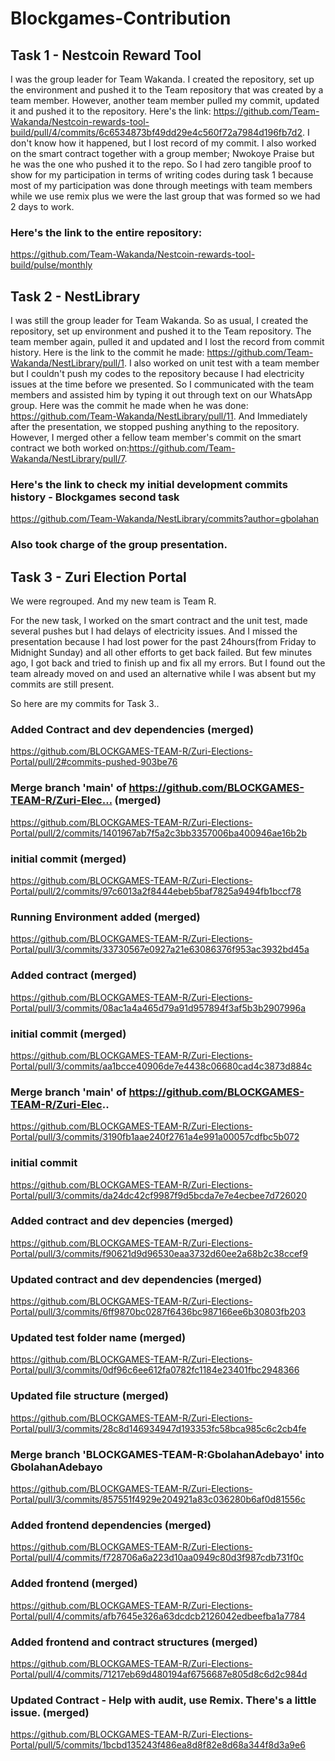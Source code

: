 # Blockgames-Contribution

## Task 1 - Nestcoin Reward Tool
I was the group leader for Team Wakanda. I created the repository, set up the environment and pushed it to the Team repository that was created by a team member. However, another team member pulled my commit, updated it and pushed it to the repository. Here's the link: https://github.com/Team-Wakanda/Nestcoin-rewards-tool-build/pull/4/commits/6c6534873bf49dd29e4c560f72a7984d196fb7d2. I don't know how it happened, but I lost record of my commit. I also worked on the smart contract together with a group member; Nwokoye Praise but he was the one who pushed it to the repo. So I had zero tangible proof to show for my participation in terms of writing codes during task 1 because most of my participation was done through meetings with team members while we use remix plus we were the last group that was formed so we had 2 days to work. 

### Here's the link to the entire repository:  
https://github.com/Team-Wakanda/Nestcoin-rewards-tool-build/pulse/monthly

## Task 2 - NestLibrary
I was still the group leader for Team Wakanda. So as usual, I created the repository, set up environment and pushed it to the Team repository. The team member again, pulled it and updated and I lost the record from commit history. Here is the link to the commit he made: https://github.com/Team-Wakanda/NestLibrary/pull/1. I also worked on unit test with a team member but I couldn't push my codes to the repository because I had electricity issues at the time before we presented. So I communicated with the team members and assisted him by typing it out through text on our WhatsApp group. Here was the commit he made when he was done: https://github.com/Team-Wakanda/NestLibrary/pull/11. And Immediately after the presentation, we stopped pushing anything to the repository. However, I merged other a fellow team member's commit on the smart contract we both worked on:https://github.com/Team-Wakanda/NestLibrary/pull/7. 

### Here's the link to check my initial development commits history - Blockgames second task
https://github.com/Team-Wakanda/NestLibrary/commits?author=gbolahan

### Also took charge of the group presentation.

## Task 3 - Zuri Election Portal
We were regrouped. And my new team is Team R.

For the new task, I worked on the smart contract and the unit test, made several pushes but I had delays of electricity issues. And I missed the presentation because I had lost power for the past 24hours(from Friday to Midnight Sunday) and all other efforts to get back failed. But few minutes ago, I got back and tried to finish up and fix all my errors. But I found out the team already moved on and used an alternative while I was absent but my commits are still present. 


So here are my commits for Task 3..
### Added Contract and dev dependencies (merged)
 https://github.com/BLOCKGAMES-TEAM-R/Zuri-Elections-Portal/pull/2#commits-pushed-903be76

### Merge branch 'main' of https://github.com/BLOCKGAMES-TEAM-R/Zuri-Elec… (merged)
https://github.com/BLOCKGAMES-TEAM-R/Zuri-Elections-Portal/pull/2/commits/1401967ab7f5a2c3bb3357006ba400946ae16b2b

### initial commit (merged)
https://github.com/BLOCKGAMES-TEAM-R/Zuri-Elections-Portal/pull/2/commits/97c6013a2f8444ebeb5baf7825a9494fb1bccf78

### Running Environment added (merged)
https://github.com/BLOCKGAMES-TEAM-R/Zuri-Elections-Portal/pull/3/commits/33730567e0927a21e63086376f953ac3932bd45a

### Added contract (merged)
https://github.com/BLOCKGAMES-TEAM-R/Zuri-Elections-Portal/pull/3/commits/08ac1a4a465d79a91d957894f3af5b3b2907996a

### initial commit (merged)
https://github.com/BLOCKGAMES-TEAM-R/Zuri-Elections-Portal/pull/3/commits/aa1bcce40906de7e4438c06680cad4c3873d884c

### Merge branch 'main' of https://github.com/BLOCKGAMES-TEAM-R/Zuri-Elec..
https://github.com/BLOCKGAMES-TEAM-R/Zuri-Elections-Portal/pull/3/commits/3190fb1aae240f2761a4e991a00057cdfbc5b072

### initial commit
https://github.com/BLOCKGAMES-TEAM-R/Zuri-Elections-Portal/pull/3/commits/da24dc42cf9987f9d5bcda7e7e4ecbee7d726020

### Added contract and dev depencies (merged)
https://github.com/BLOCKGAMES-TEAM-R/Zuri-Elections-Portal/pull/3/commits/f90621d9d96530eaa3732d60ee2a68b2c38ccef9

### Updated contract and dev dependencies (merged)
https://github.com/BLOCKGAMES-TEAM-R/Zuri-Elections-Portal/pull/3/commits/6ff9870bc0287f6436bc987166ee6b30803fb203

### Updated test folder name (merged)
https://github.com/BLOCKGAMES-TEAM-R/Zuri-Elections-Portal/pull/3/commits/0df96c6ee612fa0782fc1184e23401fbc2948366

### Updated file structure (merged)
https://github.com/BLOCKGAMES-TEAM-R/Zuri-Elections-Portal/pull/3/commits/28c8d146934947d193353fc58bca985c6c2cb4fe

### Merge branch 'BLOCKGAMES-TEAM-R:GbolahanAdebayo' into GbolahanAdebayo
https://github.com/BLOCKGAMES-TEAM-R/Zuri-Elections-Portal/pull/3/commits/857551f4929e204921a83c036280b6af0d81556c

### Added frontend dependencies (merged)
https://github.com/BLOCKGAMES-TEAM-R/Zuri-Elections-Portal/pull/4/commits/f728706a6a223d10aa0949c80d3f987cdb731f0c

### Added frontend (merged)
https://github.com/BLOCKGAMES-TEAM-R/Zuri-Elections-Portal/pull/4/commits/afb7645e326a63dcdcb2126042edbeefba1a7784

### Added frontend and contract structures (merged)
https://github.com/BLOCKGAMES-TEAM-R/Zuri-Elections-Portal/pull/4/commits/71217eb69d480194af6756687e805d8c6d2c984d

### Updated Contract - Help with audit, use Remix. There's a little issue. (merged)
https://github.com/BLOCKGAMES-TEAM-R/Zuri-Elections-Portal/pull/5/commits/1bcbd135243f486ea8d8f82e8d68a344f8d3a9e6
